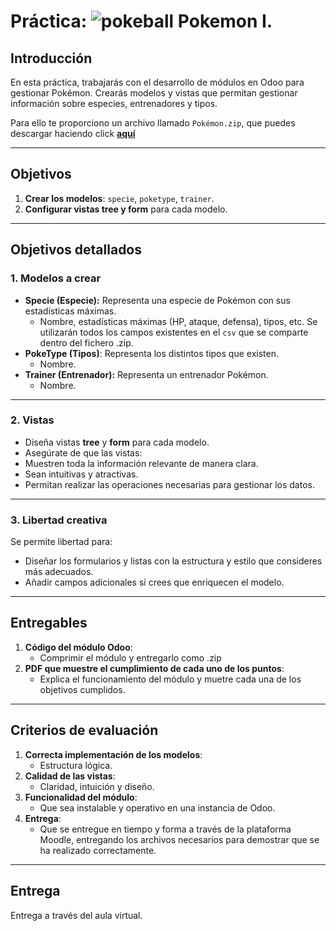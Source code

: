 # Práctica: ![pokeball](https://emojis.slackmojis.com/emojis/images/1660307710/60591/pokeball.gif?1660307710) Pokemon I.

## Introducción
En esta práctica, trabajarás con el desarrollo de módulos en Odoo para gestionar Pokémon. Crearás modelos y vistas que permitan gestionar información sobre especies, entrenadores y tipos.

Para ello te proporciono un archivo llamado `Pokémon.zip`, que puedes descargar haciendo click [**aquí**](https://github.com/canarydev/SGE/raw/main/static/src/Pokemon.zip)


---

## Objetivos
1. **Crear los modelos**: `specie`, `poketype`, `trainer`.
2. **Configurar vistas tree y form** para cada modelo.

---

## Objetivos detallados

### 1. Modelos a crear
- **Specie (Especie):** Representa una especie de Pokémon con sus estadísticas máximas.
  - Nombre, estadísticas máximas (HP, ataque, defensa), tipos, etc. Se utilizarán todos los campos existentes en el `csv` que se comparte dentro del fichero .zip.
- **PokeType (Tipos)**: Representa los distintos tipos que existen.
  - Nombre.
- **Trainer (Entrenador):** Representa un entrenador Pokémon.
  - Nombre.
---

### 2. Vistas
- Diseña vistas **tree** y **form** para cada modelo.
- Asegúrate de que las vistas:
- Muestren toda la información relevante de manera clara.
- Sean intuitivas y atractivas.
- Permitan realizar las operaciones necesarias para gestionar los datos.

---
### 3. Libertad creativa
Se permite libertad para:
- Diseñar los formularios y listas con la estructura y estilo que consideres más adecuados.
- Añadir campos adicionales si crees que enriquecen el modelo.

---

## Entregables
1. **Código del módulo Odoo**:
   - Comprimir el módulo y entregarlo como .zip
2. **PDF que muestre el cumplimiento de cada uno de los puntos**:
   - Explica el funcionamiento del módulo y muetre cada una de los objetivos cumplidos.

---

## Criterios de evaluación
1. **Correcta implementación de los modelos**:
   - Estructura lógica.
2. **Calidad de las vistas**:
   - Claridad, intuición y diseño.
3. **Funcionalidad del módulo**:
   - Que sea instalable y operativo en una instancia de Odoo.
4. **Entrega**:
   - Que se entregue en tiempo y forma a través de la plataforma Moodle, entregando los archivos necesarios para demostrar que se ha realizado correctamente.

---

## Entrega
Entrega a través del aula virtual.
